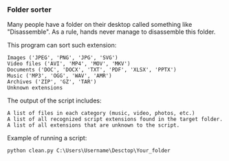 ### Folder sorter

Many people have a folder on their desktop called something like "Disassemble". As a rule, hands never manage to 
disassemble this folder.

This program can sort such extension:

    Images ('JPEG', 'PNG', 'JPG', 'SVG')
    Video files ('AVI', 'MP4', 'MOV', 'MKV')
    Documents ('DOC', 'DOCX', 'TXT', 'PDF', 'XLSX', 'PPTX')
    Music ('MP3', 'OGG', 'WAV', 'AMR')
    Archives ('ZIP', 'GZ', 'TAR')
    Unknown extensions

The output of the script includes:

    A list of files in each category (music, video, photos, etc.)
    A list of all recognized script extensions found in the target folder.
    A list of all extensions that are unknown to the script.

Example of running a script:

    python clean.py C:\Users\Username\Desctop\Your_folder